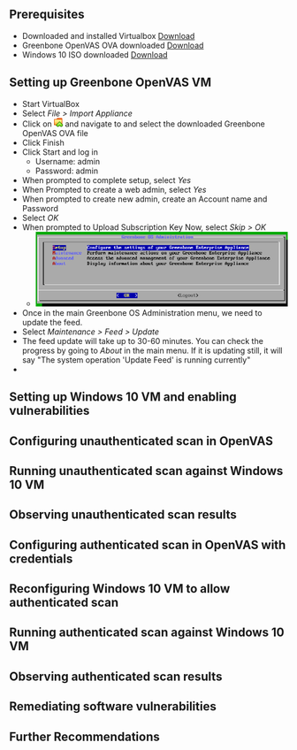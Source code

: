 ## Prerequisites 
- Downloaded and installed Virtualbox [Download](https://www.virtualbox.org/wiki/Downloads)
- Greenbone OpenVAS OVA downloaded [Download](https://www.greenbone.net/en/greenbone-free/)
- Windows 10 ISO downloaded [Download](https://www.microsoft.com/en-us/software-download/windows10) 
## Setting up Greenbone OpenVAS VM
- Start VirtualBox
- Select *File > Import Appliance*
- Click on ![](images/Icon-SelectFile.png) and navigate to and select the downloaded Greenbone OpenVAS OVA file
- Click Finish
- Click Start and log in
	- Username: admin
	- Password: admin
- When prompted to complete setup, select *Yes*
- When Prompted to create a web admin, select *Yes*
- When prompted to create new admin, create an Account name and Password
- Select *OK*
- When prompted to Upload Subscription Key Now, select *Skip > OK*
	- ![](images/Greenbone-OpenVAS-Menu.png)
- Once in the main Greenbone OS Administration menu, we need to update the feed.
- Select *Maintenance > Feed > Update*
- The feed update will take up to 30-60 minutes. You can check the progress by going to *About* in the main menu. If it is updating still, it will say "The system operation 'Update Feed' is running currently"
- 

## Setting up Windows 10 VM and enabling vulnerabilities

## Configuring unauthenticated scan in OpenVAS

## Running unauthenticated scan against Windows 10 VM

## Observing unauthenticated scan results

## Configuring authenticated scan in OpenVAS with credentials

## Reconfiguring Windows 10 VM to allow authenticated scan

## Running authenticated scan against Windows 10 VM

## Observing authenticated scan results

## Remediating software vulnerabilities

## Further Recommendations